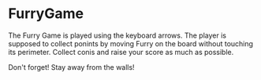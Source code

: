 # FurryGame

The Furry Game is played using the keyboard arrows. The player is supposed to collect ponints by moving Furry on the board without touching its perimeter. Collect conis and raise your score as much as possible.

Don't forget! Stay away from the walls!
